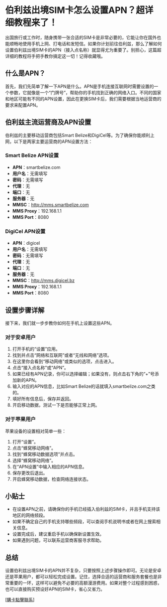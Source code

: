 # 伯利兹出境SIM卡怎么设置APN？超详细教程来了！

出国旅行或工作时，随身携带一张合适的SIM卡是非常必要的，它能让你在国外也能顺畅地使用手机上网、打电话和发短信。如果你计划前往伯利兹，那么了解如何设置伯利兹出境SIM卡的APN（接入点名称）就显得尤为重要了。别担心，这篇超详细的教程将手把手教你搞定这一切！记得收藏哦。

## 什么是APN？

首先，我们先简单了解一下APN是什么。APN是手机连接互联网时需要设置的一个参数，它就像是一个“门牌号”，帮助你的手机找到正确的网络入口。不同的国家和地区可能有不同的APN设置，因此在更换SIM卡后，我们需要根据当地运营商的要求来配置APN。

## 伯利兹主流运营商及APN设置

伯利兹的主要移动运营商包括Smart Belize和DigiCel等。为了确保你能顺利上网，以下是两家主要运营商的APN设置方法：

### Smart Belize APN设置

- **APN**：smartbelize.com
- **用户名**：无需填写
- **密码**：无需填写
- **代理**：无
- **端口**：无
- **服务器**：无
- **MMSC**：http://mms.smartbelize.com
- **MMS Proxy**：192.168.1.1
- **MMS Port**：8080

### DigiCel APN设置

- **APN**：digicel
- **用户名**：无需填写
- **密码**：无需填写
- **代理**：无
- **端口**：无
- **服务器**：无
- **MMSC**：http://mms.digicel.bz
- **MMS Proxy**：192.168.1.1
- **MMS Port**：8080

## 设置步骤详解

接下来，我们就一步步教你如何在手机上设置这些APN。

### 对于安卓用户

1. 打开手机的“设置”应用。
2. 找到并点击“网络和互联网”或者“无线和网络”选项。
3. 在这里你会看到“移动网络”或类似的选项，点击进入。
4. 点击“接入点名称”或“APN”。
5. 如果已经有APN记录，你可以选择编辑；如果没有，则点击右下角的“+”号添加新的APN。
6. 输入对应的APN信息，比如Smart Belize的话就填入smartbelize.com之类的。
7. 填好所有信息后，保存并返回。
8. 开启移动数据，测试一下是否能够正常上网。

### 对于苹果用户

苹果设备的设置相对简单一些：
1. 打开“设置”。
2. 点击“蜂窝移动网络”。
3. 找到“蜂窝移动数据选项”并点击。
4. 选择“蜂窝移动网络”。
5. 在“APN设置”中输入相应的APN信息。
6. 保存更改后退出。
7. 开启蜂窝移动数据，检查网络连接状态。

## 小贴士

- 在设置APN之前，请确保你的手机已经插入伯利兹的SIM卡，并且手机支持该地区的网络频段。
- 如果不确定自己的手机支持哪些频段，可以查阅手机说明书或者在网上搜索相关信息。
- 设置完成后，建议重启手机以确保新设置生效。
- 如果遇到问题，可以联系运营商客服寻求帮助。

## 总结

设置伯利兹出境SIM卡的APN并不复杂，只要按照上述步骤操作即可。无论是安卓还是苹果用户，都可以轻松完成设置。记住，选择合适的运营商和服务套餐也是非常重要的一环，这样可以避免不必要的高额漫游费用。如果对整个过程感到困惑，也可以直接购买预设好APN的SIM卡，省心又省力。

[[購卡點擊聯系](https://t.me/s/esim1088)]